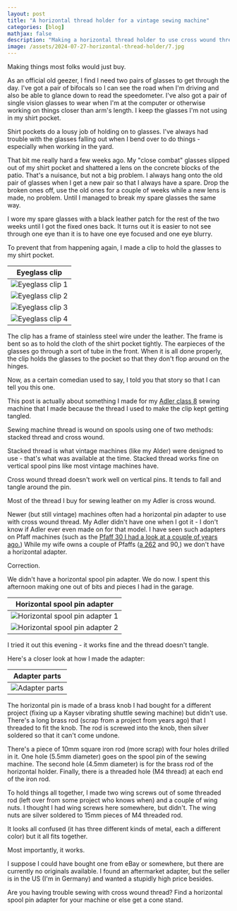 ```yaml
---
layout: post
title: "A horizontal thread holder for a vintage sewing machine"
categories: [blog]
mathjax: false
description: "Making a horizontal thread holder to use cross wound thread on vintage sewing machines."
image: /assets/2024-07-27-horizontal-thread-holder/7.jpg
---
```

Making things most folks would just buy.

As an official old geezer, I find I need two pairs of glasses to get through the day.  I've got a pair of bifocals so I can see the road when I'm driving and also be able to glance down to read the speedometer.  I've also got a pair of single vision glasses to wear when I'm at the computer or otherwise working on things closer than arm's length.  I keep the glasses I'm not using in my shirt pocket.

Shirt pockets do a lousy job of holding on to glasses.  I've always had trouble with the glasses falling out when I bend over to do things - especially when working in the yard.

That bit me really hard a few weeks ago.  My "close combat" glasses slipped out of my shirt pocket and shattered a lens on the concrete blocks of the patio.  That's a nuisance, but not a big problem.  I always hang onto the old pair of glasses when I get a new pair so that I always have a spare.  Drop the broken ones off, use the old ones for a couple of weeks while a new lens is made, no problem.  Until I managed to break my spare glasses the same way.

I wore my spare glasses with a black leather patch for the rest of the two weeks until I got the fixed ones back.  It turns out it is easier to not see through one eye than it is to have one eye focused and one eye blurry.

To prevent that from happening again, I made a clip to hold the glasses to my shirt pocket.

|Eyeglass clip|
|-------------|
|![Eyeglass clip 1](/assets/2024-07-27-horizontal-thread-holder/1.jpg)|
|![Eyeglass clip 2](/assets/2024-07-27-horizontal-thread-holder/2.jpg)|
|![Eyeglass clip 3](/assets/2024-07-27-horizontal-thread-holder/3.jpg)|
|![Eyeglass clip 4](/assets/2024-07-27-horizontal-thread-holder/4.jpg)|

The clip has a frame of stainless steel wire under the leather.  The frame is bent so as to hold the cloth of the shirt pocket tightly.  The earpieces of the glasses go through a sort of tube in the front.  When it is all done properly, the clip holds the glasses to the pocket so that they don't flop around on the hinges.

Now, as a certain comedian used to say, I told you that story so that I can tell you this one.

This post is actually about something I made for my [Adler class 8](adler-toc) sewing machine that I made because the thread I used to make the clip kept getting tangled.

Sewing machine thread is wound on spools using one of two methods: stacked thread and cross wound.  

Stacked thread is what vintage machines (like my Alder) were designed to use - that's what was available at the time.  Stacked thread works fine on vertical spool pins like most vintage machines have.

Cross wound thread doesn't work well on vertical pins.  It tends to fall and tangle around the pin.

Most of the thread I buy for sewing leather on my Adler is cross wound.

Newer (but still vintage) machines often had a horizontal pin adapter to use with cross wound thread.  My Adler didn't have one when I got it - I don't know if Adler ever even made on for that model.  I have seen such adapters on Pfaff machines (such as the [Pfaff 30 I had a look at a couple of years ago.](pfaff30-toc))  While my wife owns a couple of Pfaffs ([a 262](pfaff-262-toc) and 90,) we don't have a horizontal adapter.

Correction.  

We didn't have a horizontal spool pin adapter.  We do now.  I spent this afternoon making one out of bits and pieces I had in the garage.

|Horizontal spool pin adapter|
|----------------------------|
|![Horizontal spool pin adapter 1](/assets/2024-07-27-horizontal-thread-holder/5.jpg)|
|![Horizontal spool pin adapter 2](/assets/2024-07-27-horizontal-thread-holder/7.jpg)|

I tried it out this evening - it works fine and the thread doesn't tangle.

Here's a closer look at how I made the adapter:

|Adapter parts|
|-------------|
|![Adapter parts](/assets/2024-07-27-horizontal-thread-holder/6.jpg)|

The horizontal pin is made of a brass knob I had bought for a different project (fixing up a Kayser vibrating shuttle sewing machine) but didn't use.  There's a long brass rod (scrap from a project from years ago) that I threaded to fit the knob.  The rod is screwed into the knob, then silver soldered so that it can't come undone.

There's a piece of 10mm square iron rod (more scrap) with four holes drilled in it.  One hole (5.5mm diameter) goes on the spool pin of the sewing machine.  The second hole (4.5mm diameter) is for the brass rod of the horizontal holder.  Finally, there is a threaded hole (M4 thread) at each end of the iron rod.

To hold things all together, I made two wing screws out of some threaded rod (left over from some project who knows when) and a couple of wing nuts.  I thought I had wing screws here somewhere, but didn't.  The wing nuts are silver soldered to 15mm pieces of M4 threaded rod.

It looks all confused (it has three different kinds of metal, each a different color) but it all fits together.

Most importantly, it works.

I suppose I could have bought one from eBay or somewhere, but there are currently no originals available.  I found an aftermarket adapter, but the seller is in the US (I'm in Germany) and wanted a stupidly high price besides.

Are you having trouble sewing with cross wound thread?  Find a horizontal spool pin adapter for your machine or else get a cone stand.


